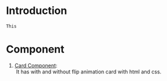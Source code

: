 # Introduction
    This 
# Component
1. [Card Component](https://github.com/SamarthaJ/Web-components/tree/main/card%20component):<br>
    &nbsp;It has with and without flip animation card with html and css.
